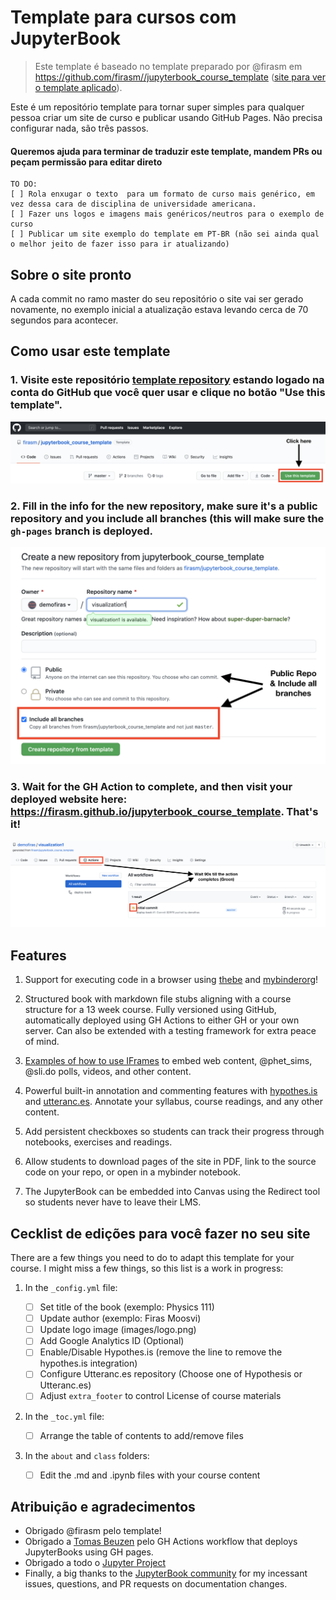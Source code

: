# Template para cursos com JupyterBook  

>Este template é baseado no template preparado por @firasm em https://github.com/firasm//jupyterbook_course_template ([site para ver o template aplicado](https://firasm.github.io/jupyterbook_course_template/about/syllabus.html)).

Este é um repositório  template para tornar super simples para qualquer pessoa criar um site de curso e publicar usando GitHub Pages.
Não precisa configurar nada, são três passos. 

#### Queremos ajuda para terminar de traduzir este template, mandem PRs ou peçam permissão para editar direto

    TO DO:
    [ ] Rola enxugar o texto  para um formato de curso mais genérico, em vez dessa cara de disciplina de universidade americana.
    [ ] Fazer uns logos e imagens mais genéricos/neutros para o exemplo de curso
    [ ] Publicar um site exemplo do template em PT-BR (não sei ainda qual o melhor jeito de fazer isso para ir atualizando)

## Sobre o site pronto 

A cada commit no ramo master do seu repositório o site vai ser gerado novamente, no exemplo inicial a atualização estava levando cerca de 70 segundos para acontecer.

## Como usar este template

### 1. Visite este repositório [template repository](https://github.com/villares/jupyterbook_course_template) estando logado na conta do GitHub que você quer usar e clique no botão "Use this template".

![](https://github.com/firasm/bits/blob/master/jb-step1.png)

### 2. Fill in the info for the new repository, make sure it's a public repository and you include all branches (this will make sure the `gh-pages` branch is deployed.

![](https://github.com/firasm/bits/blob/master/jb-step2.png)

### 3. Wait for the GH Action to complete, and then visit your deployed website here: https://firasm.github.io/jupyterbook_course_template. That's it!

![](https://github.com/firasm/bits/blob/master/jb-step3.png)

## Features

1. Support for executing code in a browser using [thebe](https://thebe.readthedocs.io/en/latest/) and [mybinderorg](https://mybinder.org)!

1. Structured book with markdown file stubs aligning with a course structure for a 13 week course. Fully versioned using GitHub, automatically deployed using GH Actions to either GH or your own server. Can also be extended with a testing framework for extra peace of mind.

1. [Examples of how to use IFrames](https://firasm.github.io/jupyterbook_course_template/class/topic1.html#) to embed web content, @phet_sims, @sli.do polls, videos, and other content. 

1. Powerful built-in annotation and commenting features with [hypothes.is](http://hypothes.is) and [utteranc.es](http://utteranc.es). Annotate your syllabus, course readings, and any other content.

1. Add persistent checkboxes so students can track their progress through notebooks, exercises and readings. 

1. Allow students to download pages of the site in PDF, link to the source code on your repo, or open in a mybinder notebook. 

1. The JupyterBook can be embedded into Canvas using the Redirect tool so students never have to leave their LMS.

## Cecklist de edições para você fazer no seu site

There are a few things you need to do to adapt this template for your course.
I might miss a few things, so this list is a work in progress:

1. In the `_config.yml` file:

	- [ ] Set title of the book (exemplo: Physics 111)
	- [ ] Update author (exemplo: Firas Moosvi)
	- [ ] Update logo image (images/logo.png)
	- [ ] Add Google Analytics ID (Optional)
	- [ ] Enable/Disable Hypothes.is (remove the line to remove the hypothes.is integration)
	- [ ] Configure Utteranc.es repository (Choose one of Hypothesis or Utteranc.es)
	- [ ] Adjust `extra_footer` to control License of course materials

1. In the `_toc.yml` file:
	- [ ] Arrange the table of contents to add/remove files
	
1. In the `about` and `class` folders:
	- [ ] Edit the .md and .ipynb files with your course content

## Atribuição e agradecimentos

- Obrigado @firasm pelo template!
- Obrigado a [Tomas Beuzen](https://github.com/TomasBeuzen) pelo GH Actions workflow that deploys JupyterBooks using GH pages.
- Obrigado a todo o [Jupyter Project](https://jupyter.org/about)
- Finally, a big thanks to the [JupyterBook community](https://github.com/executablebooks/jupyter-book/graphs/contributors) for my incessant issues, questions, and PR requests on documentation changes.
